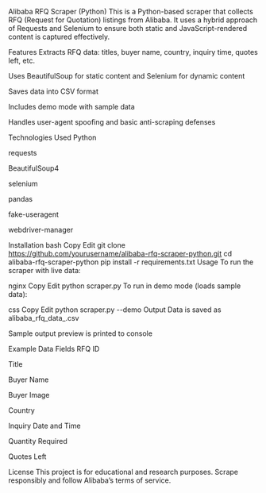 Alibaba RFQ Scraper (Python)
This is a Python-based scraper that collects RFQ (Request for Quotation) listings from Alibaba. It uses a hybrid approach of Requests and Selenium to ensure both static and JavaScript-rendered content is captured effectively.

Features
Extracts RFQ data: titles, buyer name, country, inquiry time, quotes left, etc.

Uses BeautifulSoup for static content and Selenium for dynamic content

Saves data into CSV format

Includes demo mode with sample data

Handles user-agent spoofing and basic anti-scraping defenses

Technologies Used
Python

requests

BeautifulSoup4

selenium

pandas

fake-useragent

webdriver-manager

Installation
bash
Copy
Edit
git clone https://github.com/yourusername/alibaba-rfq-scraper-python.git
cd alibaba-rfq-scraper-python
pip install -r requirements.txt
Usage
To run the scraper with live data:

nginx
Copy
Edit
python scraper.py
To run in demo mode (loads sample data):

css
Copy
Edit
python scraper.py --demo
Output
Data is saved as alibaba_rfq_data_<timestamp>.csv

Sample output preview is printed to console

Example Data Fields
RFQ ID

Title

Buyer Name

Buyer Image

Country

Inquiry Date and Time

Quantity Required

Quotes Left

License
This project is for educational and research purposes. Scrape responsibly and follow Alibaba’s terms of service.
